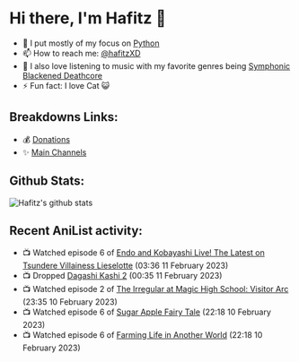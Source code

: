 # Hi there, I'm Hafitz 👋
- 🐍 I put mostly of my focus on [Python](https://python.org)
- 📫 How to reach me: [@hafitzXD](https://t.me/hafitzXD)
- 🎵 I also love listening to music with my favorite genres being [Symphonic Blackened Deathcore](https://youtu.be/qyYmS_iBcy4)
- ⚡ Fun fact: I love Cat 😺

## Breakdowns Links:
- 💰 [Donations](https://t.me/TheBreakdowns/2)
- ✨ [Main Channels](https://t.me/TheBreakdowns)

## Github Stats:
![Hafitz's github stats](https://github-readme-stats.vercel.app/api?username=breakdowns&show_icons=true&count_private=true&bg_color=00000000&text_color=777)

## Recent AniList activity:
<!-- ANILIST_ACTIVITY:start -->

-   📺 Watched episode 6 of [Endo and Kobayashi Live! The Latest on Tsundere Villainess Lieselotte](https://anilist.co/anime/143064) (03:36 11 February 2023)
-   📺 Dropped [Dagashi Kashi 2](https://anilist.co/anime/99734) (00:35 11 February 2023)
-   📺 Watched episode 2 of [The Irregular at Magic High School: Visitor Arc](https://anilist.co/anime/112300) (23:35 10 February 2023)
-   📺 Watched episode 6 of [Sugar Apple Fairy Tale](https://anilist.co/anime/139821) (22:18 10 February 2023)
-   📺 Watched episode 6 of [Farming Life in Another World](https://anilist.co/anime/146850) (22:18 10 February 2023)

<!-- ANILIST_ACTIVITY:end -->

